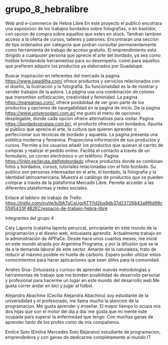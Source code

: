 # grupo_8_hebralibre
Web and e-commerce de Hebra Libre
En este proyecto el publico encotrara una exposicion de los trabajos bordados sobre fotografias, o en bastidor, con opcion de compra sobre aquellos que esten en stock. Tendran tambien acceso a la oferta de cursos, talleres y patrones. Encontraran una seccion de tips ordenados por categoria que podran consultar permanentemente como herramienta de trabajo de acceso gratuito. El emprendimiento esta dirigido a cualquuier persona que aprecie el arte del bordado, ya sea como hobbie brindandole herramientas para su desempeño. como para aquellos que prefieren adquirir los productos ya elaborados por Guadalupe.

Buscar inspiración en referentes del mercado
la pagina https://www.jupadilha.com/ ofrece productos y servicios relacionados con el diseño, la ilustración y la fotografía. Su funcionalidad  es la de mostrar y vender trabajos de la autora. La página usa una combinación de colores que transmiten sofisticación, creatividad y feminidad.
La pagina https://mareamao.com/, ofrece posibilidad de ver gran parte de los productos y opciones de navegabilidad en la pagina de inicio.
De la pagina https://www.universodani.com.ar/ me gusto el menu de opciones desplegable, donde cada opcion ofrece alternativas para visitar.
Pagina https://bordadospraiaia.com.br/, el producto ofrecido son bordados. Apunta al público que aprecia el arte, la cultura que quieren aprender o perfeccionar sus técnicas de bordado y aquarela. La pagina presenta una estética moderna y femenina. Proporciona información de sus productos y cursos. Permite a los usuarios añadir los productos que quieran al carrito de compras y realizar el pedido online. Facilita el contacto a través de un formulario, un correo electrónico o un teléfono.
Pagina https://linktr.ee/laruta_delfotobordado ofrece productos donde se combinan fotos y bordados, cursos, tutoriales relacionadas con el foto bordado. Su publico son personas interesadas en el arte, el bordado, la fotografía y la identidad latinoamericana. Muestra el catálogo de productos que se pueden comprar a través de la plataforma Mercado Libre. Permite acceder a las diferentes plataformas y redes sociales.

Enlace al tablero de trabajo de Trello: https://trello.com/invite/b/BA7uCaUg/ATTI1d2ba9db37d23726843a9f6d99c5595433F4B2EC/espacio-de-trabajo-hebra-libre

Integrantes del grupo 4

Caty Laporta (catalina laporta perucca), principiante en este mundo de la programación y el diseño web, entusiasta aprendiz. Actualmente trabajo en la administración de APPaCe. Desde hace unos cuantos meses, me inicié en este mundo atraida por Argentina Programa, y por la difusión que se le da a la demanda laboral de este sector. Amante de la naturaleza, trato de reducir al máximo posible mi huella de carbono. Espero poder utilizar estos conocimientos para hacer aplicaciones que sean útiles para la comunidad.

Andres Siva- Entusiasta y curioso de aprender nuevas metodologias y herramientas de trabajo que me brinden posibilidad de desarrollo personal y profesional para hacerme un lugar en este mundo del desarrollo web.Me gusta correr andar en bici y jugar al futbol.

Alejandra Abachino (Cecilia Alejandra Abachino) soy estudiante de la universdidad y el profesorado, me llama mucho la atencion de la programacion. Me gusta aprender y enseñar. El mayor tiempo lo ocupa mis dos hijas que son el motor del dia a dia. me gusta que mi mente este ocupada para superar la enfermedad que tengo. Con muchas ganas de aprender tanto de los profes como de mis compañeros.

Emilce Soto (Emilce Mercedes Soto Bejarano) estudiante de programacion, emprendedora y con ganas de dedicarme completamente al mundo IT
